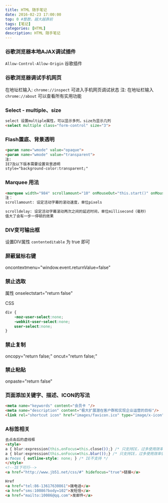 ```yaml
---
title: HTML 随手笔记
date: 2016-02-23 17:00:00
top: 0 #整数，越大越靠前
tags: [笔记]
categories: [HTML]
description: HTML 随手笔记
---
```



### 谷歌浏览器本地AJAX调试插件
`Allow-Control-Allow-Origin` 谷歌插件


###  谷歌浏览器调试手机网页
在地址栏输入:
`chrome://inspect` 可进入手机网页调试状态
注: 在地址栏输入 `chrome://about` 可以查看所有实用功能

<!-- more -->


### Select - multiple、size
``` html
select 设置multiple属性，可以显示多列，size为显示几列
<select multiple class="form-control" size="3">
```


### Flash置底、背景透明
``` html
<param name="wmode" value="opaque">
<param name="wmode" value="transparent">
注:
IE7及以下版本需要设置背景透明
style="background-color:transparent;"
```


### Marquee 用法
``` html
<marquee width="984" scrollamount="10" onMouseOut="this.start()" onMouseOver="this.stop()">内容</marquee>
注：
scrollamount: 设定活动字幕的滚动速度，单位pixels

scrolldelay: 设定活动字幕滚动两次之间的延迟时间，单位millisecond（毫秒）
值大了会有一步一停顿的效果
```


### DIV变可输出框
设置DIV属性 `contenteditable` 为 true 即可


### 屏蔽鼠标右键
oncontextmenu="window.event.returnValue=false"


### 禁止选取
属性
onselectstart="return false"

CSS
``` css
div {
    -moz-user-select:none;
    -webkit-user-select:none;
    user-select:none;
}
```

### 禁止复制
oncopy="return false;"
oncut="return false;"


### 禁止粘贴
onpaste="return false"


### 页面添加关键字、描述、ICON的写法
``` html
<meta name="keywords" content="会员卡 "/>
<meta name="description" content="极大扩展潜在客户群和实现企业运营的目标"/>
<link rel="shortcut icon" href="images/favicon.ico" type="image/x-icon">
```


### A标签相关
``` html
去点击后的虚线框
<style>
a { blur:expression(this.onFocus=this.close());} /* 只支持IE，过多使用效率低 */ 　
a { blur:expression(this.onFocus=this.blur());} /* 只支持IE，过多使用效率低 */ 　
a:focus { outline-style: none; } /* IE不支持 */
</style>
<!--IE下可行-->
<a href="http://www.jb51.net/css/#" hidefocus="true">链接</a>

Href
<a href="tel:86-13617630861">拨电话</a>
<a href="sms:10086?body=102">发短信</a>
<a href="mailto:10086@qq.com">发邮件</a>


```



